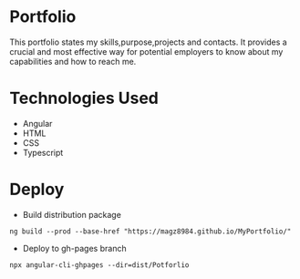 # Portfolio 

This portfolio states my skills,purpose,projects and contacts. It provides a crucial
and most effective way for potential employers to know about my capabilities and
how to reach me.


# Technologies Used

* Angular
* HTML
* CSS
* Typescript

# Deploy
- Build distribution package
```
ng build --prod --base-href "https://magz8984.github.io/MyPortfolio/"
```
- Deploy to gh-pages branch
```
npx angular-cli-ghpages --dir=dist/Potforlio
```